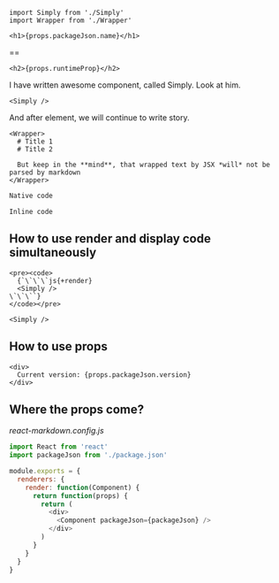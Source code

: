 ```js{eval}
import Simply from './Simply'
import Wrapper from './Wrapper'
```

```js{render}
<h1>{props.packageJson.name}</h1>
```
==

```js{render}
<h2>{props.runtimeProp}</h2>
```
I have written awesome component, called Simply. Look at him.

```js{render}
<Simply />
```

And after element, we will continue to write story.

```js{render}
<Wrapper>
  # Title 1
  # Title 2

  But keep in the **mind**, that wrapped text by JSX *will* not be parsed by markdown
</Wrapper>
```


```js
Native code
```

`Inline code`

## How to use render and display code simultaneously

```js{render}
<pre><code>
  {`\`\`\`js{+render}
  <Simply />
\`\`\``}
</code></pre>
```


```js{+render}
<Simply />
```

## How to use props

```js{render}
<div>
  Current version: {props.packageJson.version}
</div>
```

## Where the props come?

*react-markdown.config.js*
```js
import React from 'react'
import packageJson from './package.json'

module.exports = {
  renderers: {
    render: function(Component) {
      return function(props) {
        return (
          <div>
            <Component packageJson={packageJson} />
          </div>
        )
      }
    }
  }
}

```
